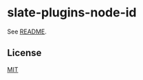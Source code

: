 # slate-plugins-node-id

See [README](https://github.com/udecode/slate-plugins).

## License

[MIT](../../LICENSE)
